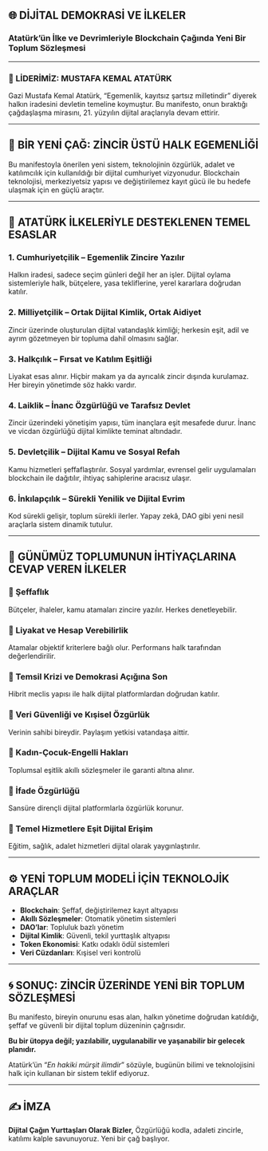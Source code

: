 
## 🌐 DİJİTAL DEMOKRASİ VE İLKELER
### Atatürk’ün İlke ve Devrimleriyle Blockchain Çağında Yeni Bir Toplum Sözleşmesi

---

### 👤 LİDERİMİZ: MUSTAFA KEMAL ATATÜRK

Gazi Mustafa Kemal Atatürk, “Egemenlik, kayıtsız şartsız milletindir” diyerek halkın iradesini devletin temeline koymuştur. Bu manifesto, onun bıraktığı çağdaşlaşma mirasını, 21. yüzyılın dijital araçlarıyla devam ettirir.

---

## 🔑 BİR YENİ ÇAĞ: ZİNCİR ÜSTÜ HALK EGEMENLİĞİ

Bu manifestoyla önerilen yeni sistem, teknolojinin özgürlük, adalet ve katılımcılık için kullanıldığı bir dijital cumhuriyet vizyonudur. Blockchain teknolojisi, merkeziyetsiz yapısı ve değiştirilemez kayıt gücü ile bu hedefe ulaşmak için en güçlü araçtır.

---

## 🏡 ATATÜRK İLKELERİYLE DESTEKLENEN TEMEL ESASLAR

### 1. Cumhuriyetçilik – Egemenlik Zincire Yazılır
Halkın iradesi, sadece seçim günleri değil her an işler. Dijital oylama sistemleriyle halk, bütçelere, yasa tekliflerine, yerel kararlara doğrudan katılır.

### 2. Milliyetçilik – Ortak Dijital Kimlik, Ortak Aidiyet
Zincir üzerinde oluşturulan dijital vatandaşlık kimliği; herkesin eşit, adil ve ayrım gözetmeyen bir topluma dahil olmasını sağlar.

### 3. Halkçılık – Fırsat ve Katılım Eşitliği
Liyakat esas alınır. Hiçbir makam ya da ayrıcalık zincir dışında kurulamaz. Her bireyin yönetimde söz hakkı vardır.

### 4. Laiklik – İnanc Özgürlüğü ve Tarafsız Devlet
Zincir üzerindeki yönetişim yapısı, tüm inançlara eşit mesafede durur. İnanc ve vicdan özgürlüğü dijital kimlikte teminat altındadır.

### 5. Devletçilik – Dijital Kamu ve Sosyal Refah
Kamu hizmetleri şeffaflaştırılır. Sosyal yardımlar, evrensel gelir uygulamaları blockchain ile dağıtılır, ihtiyaç sahiplerine aracısız ulaşır.

### 6. İnkılapçılık – Sürekli Yenilik ve Dijital Evrim
Kod sürekli gelişir, toplum sürekli ilerler. Yapay zekâ, DAO gibi yeni nesil araçlarla sistem dinamik tutulur.

---

## 🧭 GÜNÜMÜZ TOPLUMUNUN İHTİYAÇLARINA CEVAP VEREN İLKELER

### 🔹 Şeffaflık
Bütçeler, ihaleler, kamu atamaları zincire yazılır. Herkes denetleyebilir.

### 🔹 Liyakat ve Hesap Verebilirlik
Atamalar objektif kriterlere bağlı olur. Performans halk tarafından değerlendirilir.

### 🔹 Temsil Krizi ve Demokrasi Açığına Son
Hibrit meclis yapısı ile halk dijital platformlardan doğrudan katılır.

### 🔹 Veri Güvenliği ve Kışisel Özgürlük
Verinin sahibi bireydir. Paylaşım yetkisi vatandaşa aittir.

### 🔹 Kadın-Çocuk-Engelli Hakları
Toplumsal eşitlik akıllı sözleşmeler ile garanti altına alınır.

### 🔹 İfade Özgürlüğü
Sansüre dirençli dijital platformlarla özgürlük korunur.

### 🔹 Temel Hizmetlere Eşit Dijital Erişim
Eğitim, sağlık, adalet hizmetleri dijital olarak yaygınlaştırılır.

---

## ⚙️ YENİ TOPLUM MODELİ İÇİN TEKNOLOJİK ARAÇLAR

- **Blockchain**: Şeffaf, değiştirilemez kayıt altyapısı
- **Akıllı Sözleşmeler**: Otomatik yönetim sistemleri
- **DAO’lar**: Topluluk bazlı yönetim
- **Dijital Kimlik**: Güvenli, tekil yurttaşlık altyapısı
- **Token Ekonomisi**: Katkı odaklı ödül sistemleri
- **Veri Cüzdanları**: Kışisel veri kontrolü

---

## 🌀 SONUÇ: ZİNCİR ÜZERİNDE YENİ BİR TOPLUM SÖZLEŞMESİ

Bu manifesto, bireyin onurunu esas alan, halkın yönetime doğrudan katıldığı, şeffaf ve güvenli bir dijital toplum düzeninin çağrısıdır.

**Bu bir ütopya değil; yazılabilir, uygulanabilir ve yaşanabilir bir gelecek planıdır.**

Atatürk’ün “*En hakiki mürşit ilimdir*” sözüyle, bugünün bilimi ve teknolojisini halk için kullanan bir sistem teklif ediyoruz.

---

## ✍️ İMZA
**Dijital Çağın Yurttaşları Olarak Bizler,**
Özgürlüğü kodla, adaleti zincirle, katılımı kalple savunuyoruz.
Yeni bir çağ başlıyor.
